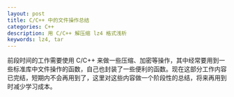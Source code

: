 ```yaml
---
layout: post
title: C/C++ 中的文件操作总结
categories: C++
description: 用 C/C++ 解压缩 lz4 格式浅析
keywords: lz4, tar
---
```


前段时间的工作需要使用 C/C++ 来做一些压缩、加密等操作，其中经常要用到一些标准库中文件操作的函数，自己也封装了一些便利的函数。现在这部分工作内容已完结，短期内不会再用到了，这里对这些内容做一个阶段性的总结，将来再用到时减少学习成本。